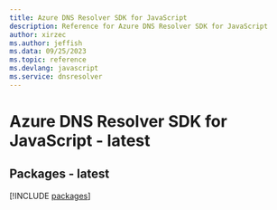 ```yaml
---
title: Azure DNS Resolver SDK for JavaScript
description: Reference for Azure DNS Resolver SDK for JavaScript
author: xirzec
ms.author: jeffish
ms.data: 09/25/2023
ms.topic: reference
ms.devlang: javascript
ms.service: dnsresolver
---
```

# Azure DNS Resolver SDK for JavaScript - latest
## Packages - latest
[!INCLUDE [packages](dns-resolver-index.md)]
